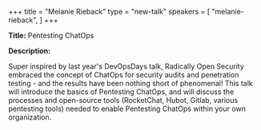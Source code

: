 +++
title = "Melanie Rieback"
type = "new-talk"
speakers = [
        "melanie-rieback",
]
+++
<div class="col-12">
<p><strong>Title:</strong> Pentesting ChatOps</p>

<p><strong>Description:</strong></p>

<p>Super inspired by last year's DevOpsDays talk, Radically Open Security embraced the concept of ChatOps for security audits and penetration testing - and the results have been nothing short of phenomenal! This talk will introduce the basics of Pentesting ChatOps, and will discuss the processes and open-source tools (RocketChat, Hubot, Gitlab, various pentesting tools) needed to enable Pentesting ChatOps within your own organization.</p>

</div>